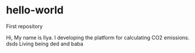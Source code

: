 # hello-world
First repository

Hi, My name is Ilya. I developing the platform for calculating CO2 emissions.
dsds
Living being ded and baba
